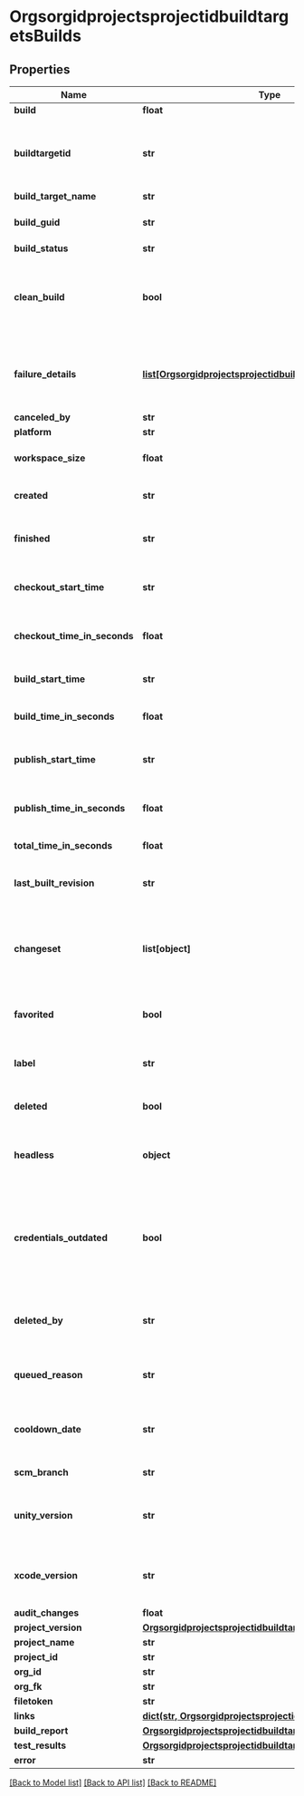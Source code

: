 # OrgsorgidprojectsprojectidbuildtargetsBuilds

## Properties
Name | Type | Description | Notes
------------ | ------------- | ------------- | -------------
**build** | **float** |  | [optional] 
**buildtargetid** | **str** | unique id auto-generated from the build target name | [optional] 
**build_target_name** | **str** |  | [optional] 
**build_guid** | **str** | unique GUID identifying this build | [optional] 
**build_status** | **str** |  | [optional] 
**clean_build** | **bool** | if the build was built without using data cached from previous builds | [optional] 
**failure_details** | [**list[OrgsorgidprojectsprojectidbuildtargetsFailureDetails]**](OrgsorgidprojectsprojectidbuildtargetsFailureDetails.md) | list of failure details for this build attempt, when available | [optional] 
**canceled_by** | **str** |  | [optional] 
**platform** | **str** |  | [optional] 
**workspace_size** | **float** | size of workspace in bytes | [optional] 
**created** | **str** | when the build was created | [optional] 
**finished** | **str** | when the build completely finished | [optional] 
**checkout_start_time** | **str** | when the build starting checking out code | [optional] 
**checkout_time_in_seconds** | **float** | amount of time spent checking out code | [optional] 
**build_start_time** | **str** | when the build started compiling | [optional] 
**build_time_in_seconds** | **float** | amount of time spend compiling | [optional] 
**publish_start_time** | **str** | when the build started saving build artifacts | [optional] 
**publish_time_in_seconds** | **float** | amount of time spent saving build artifacts | [optional] 
**total_time_in_seconds** | **float** | total time for the build | [optional] 
**last_built_revision** | **str** | source control commit id for the build | [optional] 
**changeset** | **list[object]** | a list of source control changes between this and the last build | [optional] 
**favorited** | **bool** | if the build is marked as do not delete or not | [optional] 
**label** | **str** | description given when a build is favorited | [optional] 
**deleted** | **bool** | if the build is deleted or not | [optional] 
**headless** | **object** | if the build was built to run in linux headless mode | [optional] 
**credentials_outdated** | **bool** | if a newer credential has been attached to this buildtarget and the build can be re-signed | [optional] 
**deleted_by** | **str** | email address of the user who deleted this attempt | [optional] 
**queued_reason** | **str** | reason the build is currently waiting | [optional] 
**cooldown_date** | **str** | time until this build will be reconsidered for building | [optional] 
**scm_branch** | **str** | scm branch to be built | [optional] 
**unity_version** | **str** | &#39;latest&#39; or a unity dot version with underscores (ex. &#39;4_6_5&#39;) | [optional] 
**xcode_version** | **str** | &#39;latest&#39; or a supported xcode version (ex. &#39;xcode7&#39;) | [optional] 
**audit_changes** | **float** |  | [optional] 
**project_version** | [**OrgsorgidprojectsprojectidbuildtargetsProjectVersion**](OrgsorgidprojectsprojectidbuildtargetsProjectVersion.md) |  | [optional] 
**project_name** | **str** |  | [optional] 
**project_id** | **str** |  | [optional] 
**org_id** | **str** |  | [optional] 
**org_fk** | **str** |  | [optional] 
**filetoken** | **str** |  | [optional] 
**links** | [**dict(str, OrgsorgidprojectsprojectidbuildtargetsLinks)**](OrgsorgidprojectsprojectidbuildtargetsLinks.md) |  | [optional] 
**build_report** | [**OrgsorgidprojectsprojectidbuildtargetsBuildReport**](OrgsorgidprojectsprojectidbuildtargetsBuildReport.md) |  | [optional] 
**test_results** | [**OrgsorgidprojectsprojectidbuildtargetsTestResults**](OrgsorgidprojectsprojectidbuildtargetsTestResults.md) |  | [optional] 
**error** | **str** |  | [optional] 

[[Back to Model list]](../README.md#documentation-for-models) [[Back to API list]](../README.md#documentation-for-api-endpoints) [[Back to README]](../README.md)



